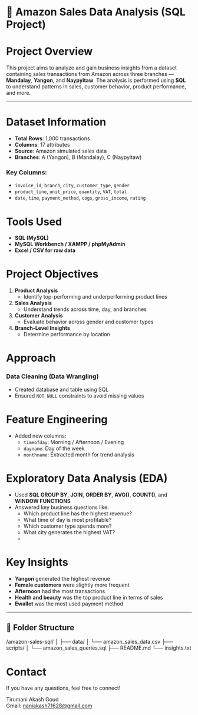 # 🛒 Amazon Sales Data Analysis (SQL Project)

# Project Overview

This project aims to analyze and gain business insights from a dataset containing sales transactions from Amazon across three branches — **Mandalay**, **Yangon**, and **Naypyitaw**. The analysis is performed using **SQL** to understand patterns in sales, customer behavior, product performance, and more.

---

# Dataset Information

- **Total Rows**: 1,000 transactions
- **Columns**: 17 attributes
- **Source**: Amazon simulated sales data
- **Branches**: A (Yangon), B (Mandalay), C (Naypyitaw)

### Key Columns:
- `invoice_id`, `branch`, `city`, `customer_type`, `gender`
- `product_line`, `unit_price`, `quantity`, `VAT`, `total`
- `date`, `time`, `payment_method`, `cogs`, `gross_income`, `rating`


# Tools Used

- **SQL (MySQL)**
- **MySQL Workbench / XAMPP / phpMyAdmin**
- **Excel / CSV for raw data**


# Project Objectives

1. **Product Analysis**  
   - Identify top-performing and underperforming product lines  
2. **Sales Analysis**  
   - Understand trends across time, day, and branches  
3. **Customer Analysis**  
   - Evaluate behavior across gender and customer types  
4. **Branch-Level Insights**  
   - Determine performance by location  


# Approach

###  Data Cleaning (Data Wrangling)
- Created database and table using SQL
- Ensured `NOT NULL` constraints to avoid missing values

# Feature Engineering
- Added new columns:
  - `timeofday`: Morning / Afternoon / Evening
  - `dayname`: Day of the week
  - `monthname`: Extracted month for trend analysis

# Exploratory Data Analysis (EDA)
- Used **SQL GROUP BY**, **JOIN**, **ORDER BY**, **AVG()**, **COUNT()**, and **WINDOW FUNCTIONS**
- Answered key business questions like:
  - Which product line has the highest revenue?
  - What time of day is most profitable?
  - Which customer type spends more?
  - What city generates the highest VAT?
  - 

# Key Insights

-  **Yangon** generated the highest revenue
-  **Female customers** were slightly more frequent
-  **Afternoon** had the most transactions
-  **Health and beauty** was the top product line in terms of sales
-  **Ewallet** was the most used payment method

---

## 📁 Folder Structure
/amazon-sales-sql/
│
├── data/
│ └── amazon_sales_data.csv
├── scripts/
│ └── amazon_sales_queries.sql
├── README.md
└── insights.txt


# Contact

If you have any questions, feel free to connect!

Tirumani Akash Goud    
Gmail: naniakash71628@gmail.com 


